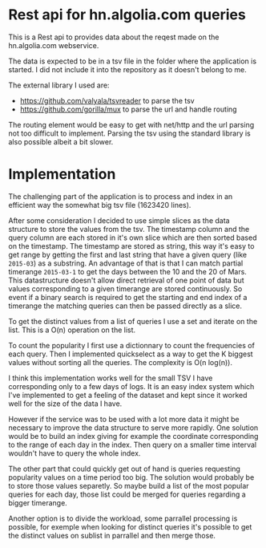 # Rest api for hn.algolia.com queries

This is a Rest api to provides data about the reqest made on the hn.algolia.com webservice.

The data is expected to be in a tsv file in the folder where the application is started.
I did not include it into the repository as it doesn't belong to me.

The external library I used are:

 * https://github.com/valyala/tsvreader to parse the tsv
 * https://github.com/gorilla/mux to parse the url and handle routing

The routing element would be easy to get with net/http and the url parsing not too difficult to implement.
Parsing the tsv using the standard library is also possible albeit a bit slower.

# Implementation
The challenging part of the application is to process and index in an efficient way the somewhat big tsv file (1623420 lines).

After some consideration I decided to use simple slices as the data structure to store the values from the tsv.
The timestamp column and the query column are each stored in it's own slice which are then sorted based on the timestamp.
The timestamp are stored as string, this way it's easy to get range by getting the first and last string that have a given query (like `2015-03`) as a substring.
An advantage of that is that I can match partial timerange `2015-03-1` to get the days between the 10 and the 20 of Mars.
This datastructure doesn't allow direct retrieval of one point of data but values corresponding to a given timerange are stored continuously.
So event if a binary search is required to get the starting and end index of a timerange the matching queries can then be passed directly as a slice.

To get the distinct values from a list of queries I use a set and iterate on the list.
This is a O(n) operation on the list.

To count the popularity I first use a dictionnary to count the frequencies of each query.
Then I implemented quickselect as a way to get the K biggest values without sorting all the queries.
The complexity is O(n log(n)).

I think this implementation works well for the small TSV I have corresponding only to a few days of logs.
It is an easy index system which I've implemented to get a feeling of the dataset and kept since it worked well for the size of the data I have.

However if the service was to be used with a lot more data it might be necessary to improve the data structure to serve more rapidly.
One solution would be to build an index giving for example the coordinate corresponding to the range of each day in the index.
Then query on a smaller time interval wouldn't have to query the whole index.

The other part that could quickly get out of hand is queries requesting popularity values on a time period too big.
The solution would probably be to store those values separetly.
So maybe build a list of the most popular queries for each day, those list could be merged for queries regarding a bigger timerange.

Another option is to divide the workload, some parrallel processing is possible, for exemple when looking for distinct queries it's possible to get the distinct values on sublist in parrallel and then merge those.
